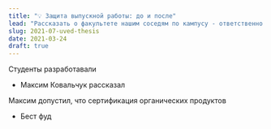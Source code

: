 ```yaml
---
title: "💡 Защита выпускной работы: до и после"
lead: "Рассказать о факультете нашим соседям по кампусу - ответственно вдвойне."
slug: 2021-07-uved-thesis
date: 2021-03-24
draft: true
---
```


Студенты разработавали 

- Максим Ковальчук рассказал 

Максим допустил, что сертификация органических продуктов

- Бест фуд